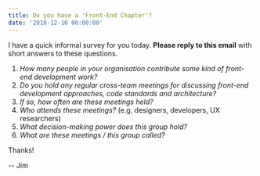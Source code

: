 ```yaml
---
title: Do you have a 'Front-End Chapter'?
date: '2018-12-10 00:00:00'
---
```


I have a quick informal survey for you today. __Please reply to this email__ with short answers to these questions.

1. _How many people in your organisation contribute some kind of front-end development work?_
2. _Do you hold any regular cross-team meetings for discussing front-end development approaches, code standards and architecture?_
3. _If so, how often are these meetings held?_
4. _Who attends these meetings?_ (e.g. designers, developers, UX researchers)
5. _What decision-making power does this group hold?_
6. _What are these meetings / this group called?_

Thanks!

-- Jim
